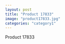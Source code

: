 ```yaml
---
layout: post
title: "Product 17833"
image: "product17833.jpg"
categories: "category1"
---
```

Product 17833
